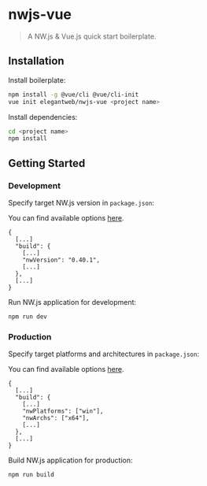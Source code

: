 # nwjs-vue

> A NW.js & Vue.js quick start boilerplate.

## Installation

Install boilerplate:

``` bash
npm install -g @vue/cli @vue/cli-init
vue init elegantweb/nwjs-vue <project name>
```

Install dependencies:

``` bash
cd <project name>
npm install
```

## Getting Started

### Development

Specify target NW.js version in `package.json`:

You can find available options [here](https://github.com/evshiron/nwjs-builder-phoenix).

```
{
  [...]
  "build": {
    [...]
    "nwVersion": "0.40.1",
    [...]
  },
  [...]
}
```

Run NW.js application for development:

``` bash
npm run dev
```

### Production

Specify target platforms and architectures in `package.json`:

You can find available options [here](https://github.com/evshiron/nwjs-builder-phoenix).

```
{
  [...]
  "build": {
    [...]
    "nwPlatforms": ["win"],
    "nwArchs": ["x64"],
    [...]
  },
  [...]
}
```

Build NW.js application for production:

``` bash
npm run build
```
